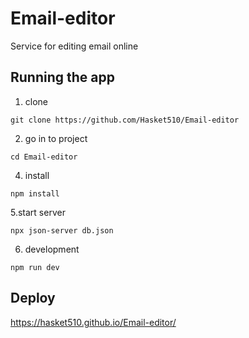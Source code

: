 # Email-editor

Service for editing email online

## Running the app

1. clone

```
git clone https://github.com/Hasket510/Email-editor
```

2. go in to project

```
cd Email-editor
```

4. install

```
npm install
```

5.start server

```
npx json-server db.json
```

6. development

```
npm run dev
```

## Deploy

https://hasket510.github.io/Email-editor/

